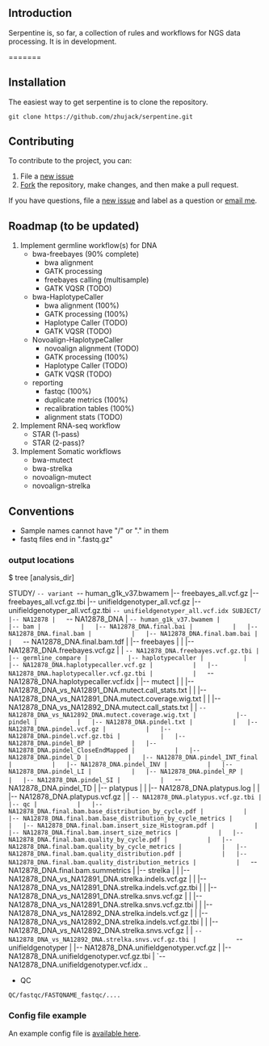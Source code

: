 
## Introduction

Serpentine is, so far, a collection of rules and workflows for NGS data processing.
It is in development.

=======
## Installation

The easiest way to get serpentine is to clone the repository.

```
git clone https://github.com/zhujack/serpentine.git
```

## Contributing

To contribute to the project, you can:

1. File a [new issue](https://github.com/NCI-CCR-GB/serpentine/issues/new)
2. [Fork](https://github.com/NCI-CCR-GB/serpentine/fork) the repository, make changes, and then make a pull request.

If you have questions, file a [new issue](https://github.com/NCI-CCR-GB/serpentine/issues/new) and label as a question or [email me](mailto:seandavi@gmail.com).


## Roadmap (to be updated)

1. Implement germline workflow(s) for DNA
   - bwa-freebayes (90% complete)
       + bwa alignment 
	   + GATK processing 
	   + freebayes calling (multisample)
	   + GATK VQSR (TODO)
   - bwa-HaplotypeCaller
       + bwa alignment (100%)
	   + GATK processing (100%)
	   + Haplotype Caller (TODO)
	   + GATK VQSR (TODO)
   - Novoalign-HaplotypeCaller
       + novoalign alignment (TODO)
	   + GATK processing (100%)
	   + Haplotype Caller (TODO)
	   + GATK VQSR (TODO)
   - reporting
       + fastqc (100%)
	   + duplicate metrics (100%)
	   + recalibration tables (100%)
	   + alignment stats (TODO)
2. Implement RNA-seq workflow
   - STAR (1-pass)
   - STAR (2-pass)?
3. Implement Somatic workflows
   - bwa-mutect
   - bwa-strelka
   - novoalign-mutect
   - novoalign-strelka

## Conventions

- Sample names cannot have "/" or "." in them
- fastq files end in ".fastq.gz"

### output locations


$ tree [analysis_dir]

STUDY/
`-- variant
    `-- human_g1k_v37.bwamem
        |-- freebayes_all.vcf.gz
        |-- freebayes_all.vcf.gz.tbi
        |-- unifieldgenotyper_all.vcf.gz
        |-- unifieldgenotyper_all.vcf.gz.tbi
        `-- unifieldgenotyper_all.vcf.idx
SUBJECT/
|-- NA12878
|   `-- NA12878_DNA
|       `-- human_g1k_v37.bwamem
|           |-- bam
|           |   |-- NA12878_DNA.final.bai
|           |   |-- NA12878_DNA.final.bam
|           |   |-- NA12878_DNA.final.bam.bai
|           |   `-- NA12878_DNA.final.bam.tdf
|           |-- freebayes
|           |   |-- NA12878_DNA.freebayes.vcf.gz
|           |   `-- NA12878_DNA.freebayes.vcf.gz.tbi
|           |-- germline_compare
|           |-- haplotypecaller
|           |   |-- NA12878_DNA.haplotypecaller.vcf.gz
|           |   |-- NA12878_DNA.haplotypecaller.vcf.gz.tbi
|           |   `-- NA12878_DNA.haplotypecaller.vcf.idx
|           |-- mutect
|           |   |-- NA12878_DNA_vs_NA12891_DNA.mutect.call_stats.txt
|           |   |-- NA12878_DNA_vs_NA12891_DNA.mutect.coverage.wig.txt
|           |   |-- NA12878_DNA_vs_NA12892_DNA.mutect.call_stats.txt
|           |   `-- NA12878_DNA_vs_NA12892_DNA.mutect.coverage.wig.txt
|           |-- pindel
|           |   |-- NA12878_DNA.pindel.txt
|           |   |-- NA12878_DNA.pindel.vcf.gz
|           |   |-- NA12878_DNA.pindel.vcf.gz.tbi
|           |   |-- NA12878_DNA.pindel_BP
|           |   |-- NA12878_DNA.pindel_CloseEndMapped
|           |   |-- NA12878_DNA.pindel_D
|           |   |-- NA12878_DNA.pindel_INT_final
|           |   |-- NA12878_DNA.pindel_INV
|           |   |-- NA12878_DNA.pindel_LI
|           |   |-- NA12878_DNA.pindel_RP
|           |   |-- NA12878_DNA.pindel_SI
|           |   `-- NA12878_DNA.pindel_TD
|           |-- platypus
|           |   |-- NA12878_DNA.platypus.log
|           |   |-- NA12878_DNA.platypus.vcf.gz
|           |   `-- NA12878_DNA.platypus.vcf.gz.tbi
|           |-- qc
|           |   |-- NA12878_DNA.final.bam.base_distribution_by_cycle.pdf
|           |   |-- NA12878_DNA.final.bam.base_distribution_by_cycle_metrics
|           |   |-- NA12878_DNA.final.bam.insert_size_Histogram.pdf
|           |   |-- NA12878_DNA.final.bam.insert_size_metrics
|           |   |-- NA12878_DNA.final.bam.quality_by_cycle.pdf
|           |   |-- NA12878_DNA.final.bam.quality_by_cycle_metrics
|           |   |-- NA12878_DNA.final.bam.quality_distribution.pdf
|           |   |-- NA12878_DNA.final.bam.quality_distribution_metrics
|           |   `-- NA12878_DNA.final.bam.summetrics
|           |-- strelka
|           |   |-- NA12878_DNA_vs_NA12891_DNA.strelka.indels.vcf.gz
|           |   |-- NA12878_DNA_vs_NA12891_DNA.strelka.indels.vcf.gz.tbi
|           |   |-- NA12878_DNA_vs_NA12891_DNA.strelka.snvs.vcf.gz
|           |   |-- NA12878_DNA_vs_NA12891_DNA.strelka.snvs.vcf.gz.tbi
|           |   |-- NA12878_DNA_vs_NA12892_DNA.strelka.indels.vcf.gz
|           |   |-- NA12878_DNA_vs_NA12892_DNA.strelka.indels.vcf.gz.tbi
|           |   |-- NA12878_DNA_vs_NA12892_DNA.strelka.snvs.vcf.gz
|           |   `-- NA12878_DNA_vs_NA12892_DNA.strelka.snvs.vcf.gz.tbi
|           `-- unifieldgenotyper
|               |-- NA12878_DNA.unifieldgenotyper.vcf.gz
|               |-- NA12878_DNA.unifieldgenotyper.vcf.gz.tbi
|               `-- NA12878_DNA.unifieldgenotyper.vcf.idx
..

- QC
```
QC/fastqc/FASTQNAME_fastqc/....
```

### Config file example

An example config file is [available here](https://github.com/NCI-CCR-GB/serpentine/blob/master/example/example.json).
